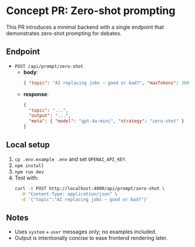 # Concept PR: Zero-shot prompting

This PR introduces a minimal backend with a single endpoint that demonstrates zero-shot prompting for debates.

## Endpoint
- `POST /api/prompt/zero-shot`
  - **body**:
    ```json
    { "topic": "AI replacing jobs – good or bad?", "maxTokens": 300 }
    ```
  - **response**:
    ```json
    {
      "topic": "...",
      "output": "...", 
      "meta": { "model": "gpt-4o-mini", "strategy": "zero-shot" }
    }
    ```

## Local setup
1. `cp .env.example .env` and set `OPENAI_API_KEY`.
2. `npm install`
3. `npm run dev`
4. Test with:
   ```bash
   curl -X POST http://localhost:4000/api/prompt/zero-shot \
     -H "Content-Type: application/json" \
     -d '{"topic":"AI replacing jobs – good or bad?"}'
   ```

## Notes
- Uses `system` + `user` messages only; no examples included.
- Output is intentionally concise to ease frontend rendering later.